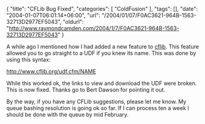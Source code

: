 {
	"title": "CFLib Bug Fixed",
	"categories": [
		"ColdFusion"
	],
	"tags": [],
	"date": "2004-01-07T06:01:14+06:00",
	"url": "/2004/01/07/F0AC3621-964B-1563-32713D2977EF5043",
	"oldurl": "http://www.raymondcamden.com/2004/1/7/F0AC3621-964B-1563-32713D2977EF5043"
}

A while ago I mentioned how I had added a new feature to <a href="http://www.cflib.org">cflib</a>. This feature allowed you to go straight to a UDF if you knew its name. This was done by using this syntax:

http://www.cflib.org/udf.cfm/NAME

While this worked ok, the links to view and download the UDF were broken. This is now fixed. Thanks go to Bert Dawson for pointing it out.

By the way, if you have any CFLib suggestions, please let me know. My queue bashing resolution is going ok so far. If I can process ten a week I should be done with the queue by mid February.